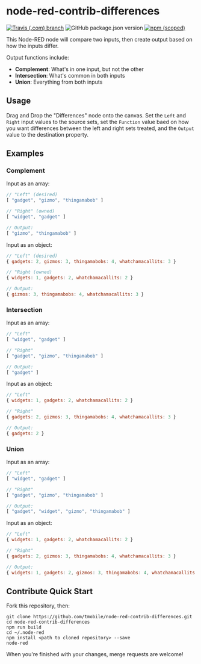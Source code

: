 # node-red-contrib-differences

[![Travis (.com) branch](https://img.shields.io/travis/com/tmobile/node-red-contrib-differences/master?style=flat-square)](https://travis-ci.com/tmobile/node-red-contrib-differences) ![GitHub package.json version](https://img.shields.io/github/package-json/v/tmobile/node-red-contrib-differences?style=flat-square) [![npm (scoped)](https://img.shields.io/npm/v/@tmus/node-red-contrib-differences?style=flat-square)](https://www.npmjs.com/package/@tmus/node-red-contrib-differences)

This Node-RED node will compare two inputs, then create output based on how the inputs differ.

Output functions include:

* **Complement**: What's in one input, but not the other
* **Intersection**: What's common in both inputs
* **Union**: Everything from both inputs

## Usage

Drag and Drop the "Differences" node onto the canvas. Set the `Left` and `Right` input values to the source sets, set the `Function` value baed on how you want differences between the left and right sets treated, and the `Output` value to the destination property.

## Examples

### Complement

Input as an array:

```javascript
// "Left" (desired)
[ "gadget", "gizmo", "thingamabob" ]

// "Right" (owned)
[ "widget", "gadget" ]

// Output:
[ "gizmo", "thingamabob" ]
```

Input as an object: 

```javascript
// "Left" (desired)
{ gadgets: 2, gizmos: 3, thingamabobs: 4, whatchamacallits: 3 }

// "Right (owned)
{ widgets: 1, gadgets: 2, whatchamacallits: 2 }

// Output:
{ gizmos: 3, thingamabobs: 4, whatchamacallits: 3 }
```

### Intersection

Input as an array:

```javascript
// "Left"
[ "widget", "gadget" ]

// "Right"
[ "gadget", "gizmo", "thingamabob" ]

// Output:
[ "gadget" ]
```

Input as an object: 

```javascript
// "Left"
{ widgets: 1, gadgets: 2, whatchamacallits: 2 }

// "Right"
{ gadgets: 2, gizmos: 3, thingamabobs: 4, whatchamacallits: 3 }

// Output:
{ gadgets: 2 }
```

### Union

Input as an array:

```javascript
// "Left"
[ "widget", "gadget" ]

// "Right"
[ "gadget", "gizmo", "thingamabob" ]

// Output:
[ "gadget", "widget", "gizmo", "thingamabob" ]
```

Input as an object: 

```javascript
// "Left"
{ widgets: 1, gadgets: 2, whatchamacallits: 2 }

// "Right"
{ gadgets: 2, gizmos: 3, thingamabobs: 4, whatchamacallits: 3 }

// Output:
{ widgets: 1, gadgets: 2, gizmos: 3, thingamabobs: 4, whatchamacallits: [2, 3] }
```

## Contribute Quick Start

Fork this repository, then:

```
git clone https://github.com/tmobile/node-red-contrib-differences.git
cd node-red-contrib-differences
npm run build
cd ~/.node-red
npm install <path to cloned repository> --save
node-red
```

When you're finished with your changes, merge requests are welcome!
